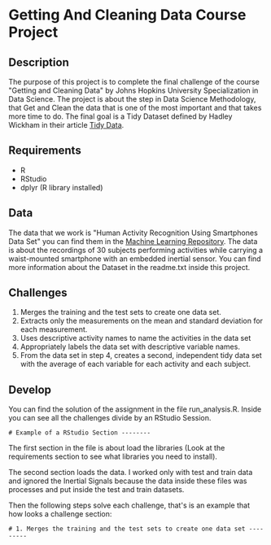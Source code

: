# Getting And Cleaning Data Course Project
## Description

The purpose of this project is to complete the final challenge of the course "Getting and Cleaning Data" by Johns Hopkins University Specialization in Data Science. The project is about the step in Data Science Methodology, that Get and Clean the data that is one of the most important and that takes more time to do. The final goal is a Tidy Dataset defined by Hadley Wickham in their article [Tidy Data](http://vita.had.co.nz/papers/tidy-data.pdf).

## Requirements

* R
* RStudio
* dplyr (R library installed)

## Data

The data that we work is "Human Activity Recognition Using Smartphones Data Set" you can find them in the [Machine Learning Repository](http://archive.ics.uci.edu/ml/datasets/Human+Activity+Recognition+Using+Smartphones#). The data is about the recordings of 30 subjects performing activities while carrying a waist-mounted smartphone with an embedded inertial sensor. 
You can find more information about the Dataset in the readme.txt inside this project.

## Challenges

1. Merges the training and the test sets to create one data set.
2. Extracts only the measurements on the mean and standard deviation for each measurement. 
3. Uses descriptive activity names to name the activities in the data set
4. Appropriately labels the data set with descriptive variable names. 
5. From the data set in step 4, creates a second, independent tidy data set with the average of each variable for each activity and each subject.

## Develop

You can find the solution of the assignment in the file run_analysis.R. Inside you can see all the challenges divide by an RStudio Session.

`# Example of a RStudio Section --------`

The first section in the file is about load the libraries (Look at the requirements section to see what libraries you need to install).

The second section loads the data. I worked only with test and train data and ignored the Inertial Signals because the data inside these files was processes and put inside the test and train datasets.

Then the following steps solve each challenge, that's is an example that how looks a challenge section:

`# 1. Merges the training and the test sets to create one data set ---------`

